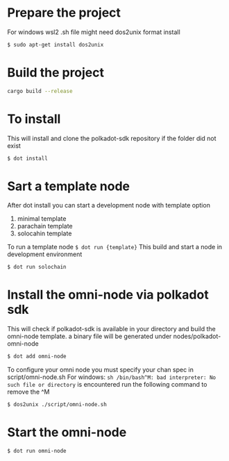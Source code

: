 # Prepare the project

For windows wsl2 .sh file might need dos2unix format
install
```bash
$ sudo apt-get install dos2unix
``` 


# Build the project
```bash
cargo build --release
```

# To install
This will install and clone the polkadot-sdk repository if the folder did not exist
```bash
$ dot install 
```
# Sart a template node
After dot install you can start a development node with template option
1. minimal template
2. parachain template
3. solocahin template

To run a template node ```$ dot run {template}```
This build and start a node in development environment
```bash
$ dot run solochain
```

# Install the omni-node via polkadot sdk
This will check if polkadot-sdk is available in your directory and build the omni-node template.
a binary file will be generated under nodes/polkadot-omni-node
```bash
$ dot add omni-node
```

To configure your omni node you must specify your chan spec in script/omni-node.sh
For windows: ```sh /bin/bash^M: bad interpreter: No such file or directory``` is encountered run the following command to remove the ^M
```bash
$ dos2unix ./script/omni-node.sh
```

# Start the omni-node
```bash
$ dot run omni-node 
```

